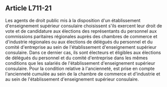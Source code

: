 Article L711-21
----
Les agents de droit public mis à la disposition d'un établissement
d'enseignement supérieur consulaire choisissent s'ils exercent leur droit de
vote et de candidature aux élections des représentants du personnel aux
commissions paritaires régionales auprès des chambres de commerce et d'industrie
régionales ou aux élections de délégués du personnel et du comité d'entreprise
au sein de l'établissement d'enseignement supérieur consulaire. Dans ce dernier
cas, ils sont électeurs et éligibles aux élections de délégués du personnel et
du comité d'entreprise dans les mêmes conditions que les salariés de
l'établissement d'enseignement supérieur consulaire. Pour la condition relative
à l'ancienneté, est prise en compte l'ancienneté cumulée au sein de la chambre
de commerce et d'industrie et au sein de l'établissement d'enseignement
supérieur consulaire.

